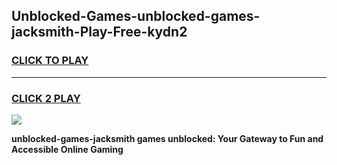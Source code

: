 
## Unblocked-Games-unblocked-games-jacksmith-Play-Free-kydn2
<h3>
<a href="https://premium76.site?title=unblocked-games-jacksmith&ref=21A">CLICK TO PLAY</a></h3>
<hr>

<h3>
<a href="https://premium76.site?title=unblocked-games-jacksmith&ref=21A">CLICK 2 PLAY</a>
  
</h3>

<a href="https://premium76.site?title=unblocked-games-jacksmith&ref=21A"><img src="https://clearcache.store/games.png"></a>


**unblocked-games-jacksmith games unblocked: Your Gateway to Fun and Accessible Online Gaming**
